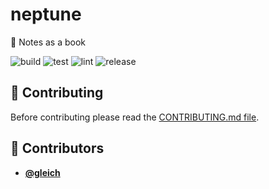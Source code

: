 <!-- DO NOT REMOVE - contributor_list:data:start:["gleich"]:end -->

# neptune

📜 Notes as a book

![build](https://github.com/gleich/neptune/workflows/build/badge.svg)
![test](https://github.com/gleich/neptune/workflows/test/badge.svg)
![lint](https://github.com/gleich/neptune/workflows/lint/badge.svg)
![release](https://github.com/gleich/neptune/workflows/release/badge.svg)

## 🙌 Contributing

Before contributing please read the [CONTRIBUTING.md file](https://github.com/gleich/neptune/blob/master/CONTRIBUTING.md).

<!-- DO NOT REMOVE - contributor_list:start -->

## 👥 Contributors

- **[@gleich](https://github.com/gleich)**

<!-- DO NOT REMOVE - contributor_list:end -->
